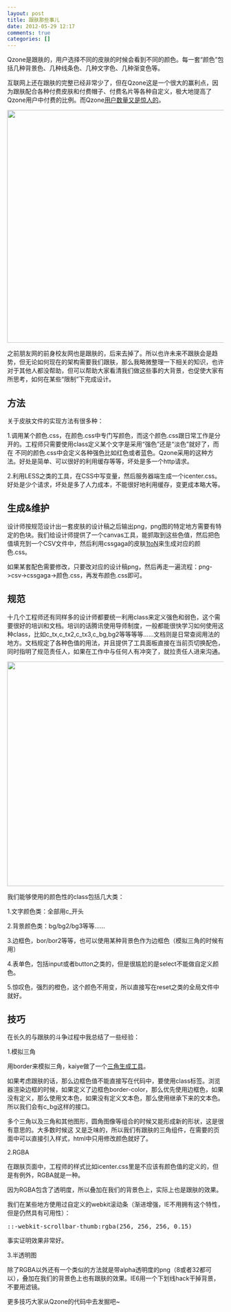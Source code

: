 ```yaml
---
layout: post
title: 跟肤那些事儿
date: 2012-05-29 12:17
comments: true
categories: []
---
```

Qzone是跟肤的，用户选择不同的皮肤的时候会看到不同的颜色。每一套“颜色”包括几种背景色、几种线条色、几种文字色、几种渐变色等。

互联网上还在跟肤的完整已经非常少了，但在Qzone这是一个很大的赢利点，因为跟肤配合各种付费皮肤和付费帽子、付费名片等各种自定义，极大地提高了Qzone用户中付费的比例。而Qzone<a title="腾讯2012第一季度财报" href="http://tech.qq.com/zt2012/tencent12q1/index.htm" target="_blank">用户数量又是惊人的</a>。<!--more-->

<a href="http://yuguo.us/weblog/files/2012/05/图片1.jpg"><img class="aligncenter size-full wp-image-1205" title="图片1" src="http://yuguo.us/weblog/files/2012/05/图片1.jpg" alt="" width="867" height="541" data-pinit="registered" /></a>

之前朋友网的前身校友网也是跟肤的，后来去掉了。所以也许未来不跟肤会是趋势，但无论如何现在的架构需要我们跟肤，那么我略微整理一下相关的知识，也许对于其他人都没帮助，但可以帮助大家看清我们做这些事的大背景，也促使大家有所思考，如何在某些“限制”下完成设计。
<h2>方法</h2>
关于皮肤文件的实现方法有很多种：

1.调用某个颜色.css，在颜色.css中专门写颜色，而这个颜色.css跟日常工作是分开的。工程师只需要使用class定义某个文字是采用“强色”还是“淡色”就好了，而在 不同的颜色.css中会定义各种强色比如红色或者蓝色。Qzone采用的这种方法。好处是简单、可以很好的利用缓存等等，坏处是多一个http请求。

2.利用LESS之类的工具，在CSS中写变量，然后服务器端生成一个icenter.css。好处是少个请求，坏处是多了人力成本，不能很好地利用缓存，变更成本略大等。
<h2>生成&amp;维护</h2>
设计师按规范设计出一套皮肤的设计稿之后输出png，png图的特定地方需要有特定的色块。我们给设计师提供了一个canvas工具，能抓取到这些色值，然后把色值填充到一个CSV文件中，然后利用cssgaga的皮肤<a href="http://www.99css.com/archives/708" target="_blank">1toN</a>来生成对应的颜色.css。

如果某套配色需要修改，只要改对应的设计稿png，然后再走一遍流程：png-&gt;csv-&gt;cssgaga-&gt;颜色.css，再发布颜色.css即可。
<h2>规范</h2>
十几个工程师还有同样多的设计师都要统一利用class来定义强色和弱色，这个需要很好的培训和文档。培训的话腾讯使用导师制度，一般都能很快学习如何使用这种class，比如c_tx,c_tx2,c_tx3,c_bg,bg2等等等等……文档则是日常查阅用法的地方。文档规定了各种色值的用法，并且提供了工具面板直接在当前页切换配色，同时指明了规范责任人，如果在工作中与任何人有冲突了，就拉责任人进来沟通。

<a href="http://yuguo.us/weblog/files/2012/05/11.jpg"><img class="aligncenter size-full wp-image-1206" title="1" src="http://yuguo.us/weblog/files/2012/05/11.jpg" alt="" width="755" height="522" data-pinit="registered" /></a>

我们能够使用的颜色性的class包括几大类：

1.文字颜色类：全部用c_开头

2.背景颜色类：bg/bg2/bg3等等……

3.边框色，bor/bor2等等，也可以使用某种背景色作为边框色（模拟三角的时候有用）

4.表单色，包括input或者button之类的，但是很尴尬的是select不能做自定义颜色。

5.惊叹色，强烈的橙色，这个颜色不用变，所以直接写在reset之类的全局文件中就好。
<h2>技巧</h2>
在长久的与跟肤的斗争过程中我总结了一些经验：

1.模拟三角

用border来模拟三角，kaiye做了一个<a title="CSS三角图形生成工具" href="http://yekai.net/demo/css-angle-generator.html" target="_blank">三角生成工具</a>。

如果考虑跟肤的话，那么边框色值不能直接写在代码中，要使用class标签。浏览器渲染边框的时候，如果定义了边框色border-color，那么优先使用边框色，如果没有定义，那么使用文本色，如果没有定义文本色，那么使用继承下来的文本色。所以我们会有c_bg这样的接口。

多个三角以及三角和其他图形，圆角图像等组合的时候又能形成新的形状，这是很有意思的。大多数时候这 又是乏味的，所以我们有跟肤的三角组件，在需要的页面中可以直接引入样式，html中只用修改颜色就好了。

2.RGBA

在跟肤页面中，工程师的样式比如icenter.css里是不应该有颜色值的定义的，但是有例外，RGBA就是一种。

因为RGBA包含了透明度，所以叠加在我们的背景色上，实际上也是跟肤的效果。

我们在某些地方使用过自定义的webkit滚动条（渐进增强，IE不用拥有这个特性，但是仍然具有可用性）：
<pre>::-webkit-scrollbar-thumb:rgba(256, 256, 256, 0.15)</pre>
事实证明效果非常好。

3.半透明图

除了RGBA以外还有一个类似的方法就是带alpha透明度的png（8或者32都可以），叠加在我们的背景色上也有跟肤的效果。IE6用一个下划线hack干掉背景，不要用滤镜。

更多技巧大家从Qzone的代码中去发掘吧~
